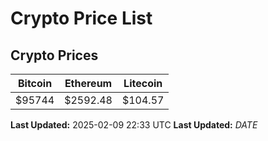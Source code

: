 # Crypto Price List

## Crypto Prices
| Bitcoin | Ethereum | Litecoin |
| ------- | -------- | -------- |
| $95744 | $2592.48 | $104.57 |
**Last Updated:** 2025-02-09 22:33 UTC
**Last Updated:** $DATE$
